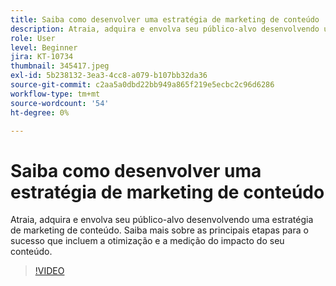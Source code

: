 ```yaml
---
title: Saiba como desenvolver uma estratégia de marketing de conteúdo
description: Atraia, adquira e envolva seu público-alvo desenvolvendo uma estratégia de marketing de conteúdo.
role: User
level: Beginner
jira: KT-10734
thumbnail: 345417.jpeg
exl-id: 5b238132-3ea3-4cc8-a079-b107bb32da36
source-git-commit: c2aa5a0dbd22bb949a865f219e5ecbc2c96d6286
workflow-type: tm+mt
source-wordcount: '54'
ht-degree: 0%

---
```


# Saiba como desenvolver uma estratégia de marketing de conteúdo

Atraia, adquira e envolva seu público-alvo desenvolvendo uma estratégia de marketing de conteúdo. Saiba mais sobre as principais etapas para o sucesso que incluem a otimização e a medição do impacto do seu conteúdo.

>[!VIDEO](https://video.tv.adobe.com/v/345417/?quality=12&learn=on)
